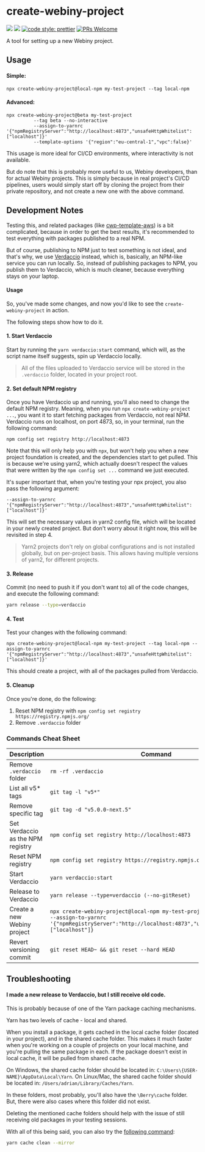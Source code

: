 # create-webiny-project

[![](https://img.shields.io/npm/dw/create-webiny-project.svg)](https://www.npmjs.com/package/create-webiny-project)
[![](https://img.shields.io/npm/v/create-webiny-project.svg)](https://www.npmjs.com/package/create-webiny-project)
[![code style: prettier](https://img.shields.io/badge/code_style-prettier-ff69b4.svg?style=flat-square)](https://github.com/prettier/prettier)
[![PRs Welcome](https://img.shields.io/badge/PRs-welcome-brightgreen.svg?style=flat-square)](http://makeapullrequest.com)

A tool for setting up a new Webiny project.

## Usage

#### Simple:

```
npx create-webiny-project@local-npm my-test-project --tag local-npm
```

#### Advanced:

```
npx create-webiny-project@beta my-test-project
          --tag beta --no-interactive
          --assign-to-yarnrc '{"npmRegistryServer":"http://localhost:4873","unsafeHttpWhitelist":["localhost"]}'
          --template-options '{"region":"eu-central-1","vpc":false}'
```

This usage is more ideal for CI/CD environments, where interactivity is not available.

But do note that this is probably more useful to us, Webiny developers, than for actual Webiny projects. This is simply
because in real project's CI/CD pipelines, users would simply start off by cloning the project from their private
repository, and not create a new one with the above command.

## Development Notes

Testing this, and related packages (like [cwp-template-aws](./../cwp-template-aws)) is a bit complicated, because in
order to get the best results, it's recommended to test everything with packages published to a real NPM.

But of course, publishing to NPM just to test something is not ideal, and that's why, we
use [Verdaccio](https://verdaccio.org/) instead, which is, basically, an NPM-like service you can run locally. So,
instead of publishing packages to NPM, you publish them to Verdaccio, which is much cleaner, because everything stays on
your laptop.

#### Usage

So, you've made some changes, and now you'd like to see the `create-webiny-project` in action.

The following steps show how to do it.

#### 1. Start Verdaccio

Start by running the `yarn verdaccio:start` command, which will, as the script name itself suggests, spin up Verdaccio
locally.

> All of the files uploaded to Verdaccio service will be stored in the `.verdaccio` folder, located in your project
> root.

#### 2. Set default NPM registry

Once you have Verdaccio up and running, you'll also need to change the default NPM registry. Meaning, when you
run `npx create-webiny-project ...`, you want it to start fetching packages from Verdaccio, not real NPM. Verdaccio runs
on localhost, on port 4873, so, in your terminal, run the following command:

```
npm config set registry http://localhost:4873
```

Note that this will only help you with `npx`, but won't help you when a new project foundation is created, and the
dependencies start to get pulled. This is because we're using yarn2, which actually doesn't respect the values that were
written by the `npm config set ...` command we just executed.

It's super important that, when you're testing your npx project, you also pass the following argument:

```
--assign-to-yarnrc '{"npmRegistryServer":"http://localhost:4873","unsafeHttpWhitelist":["localhost"]}'
```

This will set the necessary values in yarn2 config file, which will be located in your newly created project. But don't
worry about it right now, this will be revisited in step 4.

> Yarn2 projects don't rely on global configurations and is not installed globally, but on per-project basis. This
> allows having multiple versions of yarn2, for different projects.

#### 3. Release

Commit (no need to push it if you don't want to) all of the code changes, and execute the following command:

```bash
yarn release --type=verdaccio
```

#### 4. Test

Test your changes with the following command:

```
npx create-webiny-project@local-npm my-test-project --tag local-npm --assign-to-yarnrc '{"npmRegistryServer":"http://localhost:4873","unsafeHttpWhitelist":["localhost"]}'
```

This should create a project, with all of the packages pulled from Verdaccio.

#### 5. Cleanup

Once you're done, do the following:

1. Reset NPM registry with `npm config set registry https://registry.npmjs.org/`
2. Remove `.verdaccio` folder

### Commands Cheat Sheet

| Description                       | Command                                                                                                                                                                     |
|-----------------------------------|-----------------------------------------------------------------------------------------------------------------------------------------------------------------------------|
| Remove `.verdaccio` folder        | `rm -rf .verdaccio`                                                                                                                                                         |
| List all v5\* tags                | `git tag -l "v5*"`                                                                                                                                                          |
| Remove specific tag               | `git tag -d "v5.0.0-next.5"`                                                                                                                                                |
| Set Verdaccio as the NPM registry | `npm config set registry http://localhost:4873`                                                                                                                             |
| Reset NPM registry                | `npm config set registry https://registry.npmjs.org/`                                                                                                                       |
| Start Verdaccio                   | `yarn verdaccio:start`                                                                                                                                                      |
| Release to Verdaccio              | `yarn release --type=verdaccio (--no-gitReset)`                                                                                                                             | `--no-gitReset `                                                                                                                                  |
| Create a new Webiny project       | `npx create-webiny-project@local-npm my-test-project --tag local-npm --assign-to-yarnrc '{"npmRegistryServer":"http://localhost:4873","unsafeHttpWhitelist":["localhost"]}` |
| Revert versioning commit          | `git reset HEAD~ && git reset --hard HEAD`                                                                                                                                  |

## Troubleshooting

#### I made a new release to Verdaccio, but I still receive old code.

This is probably because of one of the Yarn package caching mechanisms.

Yarn has two levels of cache - local and shared.

When you install a package, it gets cached in the local cache folder (located in your project), and in the shared cache
folder. This makes it much faster when you're working on a couple of projects on your local machine, and you're pulling
the same package in each. If the package doesn't exist in local cache, it will be pulled from shared cache.

On Windows, the shared cache folder should be located in: `C:\Users\{USER-NAME}\AppData\Local\Yarn`.
On Linux/Mac, the shared cache folder should be located in: `/Users/adrian/Library/Caches/Yarn`.

In these folders, most probably, you'll also have the `\Berry\cache` folder. But, there were also cases where this
folder did not exist.

Deleting the mentioned cache folders should help with the issue of still receiving old packages in your testing
sessions.

With all of this being said, you can also try
the [following command](https://yarnpkg.com/features/offline-cache#cleaning-the-cache):

```bash
yarn cache clean --mirror
````
